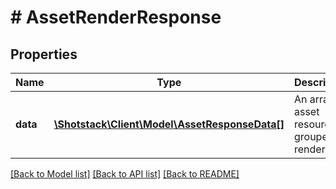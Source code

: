 # # AssetRenderResponse

## Properties

Name | Type | Description | Notes
------------ | ------------- | ------------- | -------------
**data** | [**\Shotstack\Client\Model\AssetResponseData[]**](AssetResponseData.md) | An array of asset resources grouped by render id. | [optional]

[[Back to Model list]](../../README.md#models) [[Back to API list]](../../README.md#endpoints) [[Back to README]](../../README.md)
